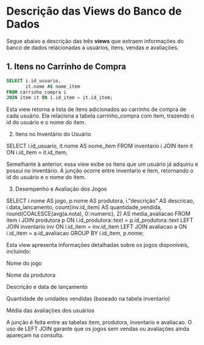 # Descrição das Views do Banco de Dados

Segue abaixo a descrição das três **views** que extraem informações do banco de dados relacionadas a usuários, itens, vendas e avaliações.

## 1. **Itens no Carrinho de Compra**
```sql
SELECT i.id_usuario,
       it.nome AS nome_item
FROM carrinho_compra i
JOIN item it ON i.id_item = it.id_item;
```

Esta view retorna a lista de itens adicionados ao carrinho de compra de cada usuário. Ela relaciona a tabela carrinho_compra com item, trazendo o id do usuário e o nome do item.

2. Itens no Inventário do Usuário

SELECT i.id_usuario,
       it.nome AS nome_item
FROM inventario i
JOIN item it ON i.id_item = it.id_item;

Semelhante à anterior, essa view exibe os itens que um usuário já adquiriu e possui no inventário. A junção ocorre entre inventario e item, retornando o id do usuário e o nome do item.

3. Desempenho e Avaliação dos Jogos

SELECT i.nome AS jogo,
       p.nome AS produtora,
       i."descrição" AS descricao,
       i.data_lancamento,
       count(inv.id_item) AS quantidade_vendida,
       round(COALESCE(avg(a.nota), 0::numeric), 2) AS media_avaliacao
FROM item i
JOIN produtora p ON i.id_produtora::text = p.id_produtora::text
LEFT JOIN inventario inv ON i.id_item = inv.id_item
LEFT JOIN avaliacao a ON i.id_item = a.id_avaliacao
GROUP BY i.id_item, p.nome;

Esta view apresenta informações detalhadas sobre os jogos disponíveis, incluindo:

Nome do jogo

Nome da produtora

Descrição e data de lançamento

Quantidade de unidades vendidas (baseado na tabela inventario)

Média das avaliações dos usuários


A junção é feita entre as tabelas item, produtora, inventario e avaliacao. O uso de LEFT JOIN garante que os jogos sem vendas ou avaliações ainda apareçam na consulta.